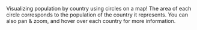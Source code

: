 Visualizing population by country using circles on a map! The area of each circle corresponds to the population of the country it represents. You can also pan & zoom, and hover over each country for more information.
